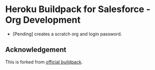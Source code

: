 # Heroku Buildpack for Salesforce - Org Development

- [Pending] creates a scratch org and login password.

## Acknowledgement

This is forked from [official buildpack](https://github.com/heroku/salesforce-buildpack).
